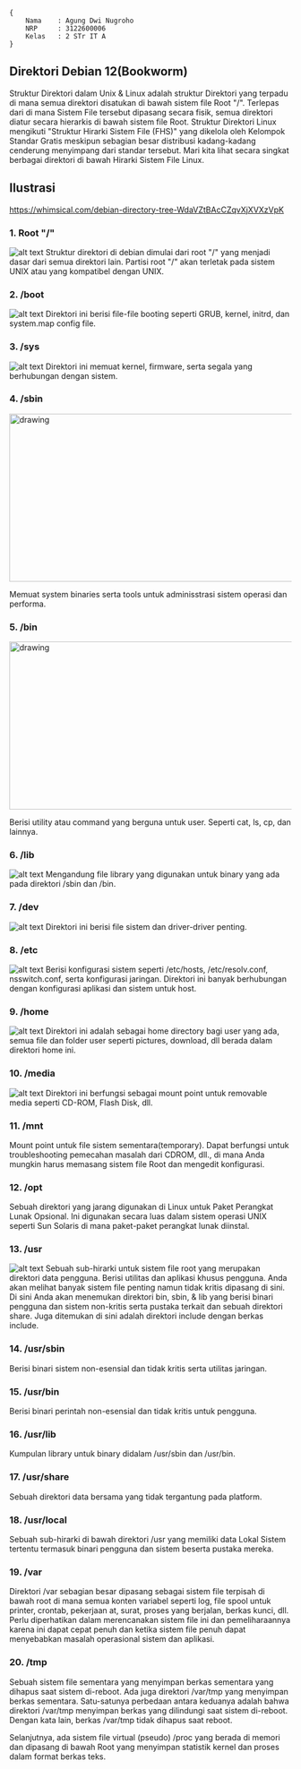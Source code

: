 ```
{
    Nama    : Agung Dwi Nugroho
    NRP     : 3122600006
    Kelas   : 2 STr IT A
}
```

## Direktori Debian 12(Bookworm)

Struktur Direktori dalam Unix & Linux adalah struktur Direktori yang terpadu di mana semua direktori disatukan di bawah sistem file Root "/". Terlepas dari di mana Sistem File tersebut dipasang secara fisik, semua direktori diatur secara hierarkis di bawah sistem file Root.
Struktur Direktori Linux mengikuti "Struktur Hirarki Sistem File (FHS)" yang dikelola oleh Kelompok Standar Gratis meskipun sebagian besar distribusi kadang-kadang cenderung menyimpang dari standar tersebut.
Mari kita lihat secara singkat berbagai direktori di bawah Hirarki Sistem File Linux.

## Ilustrasi

<https://whimsical.com/debian-directory-tree-WdaVZtBAcCZqvXjXVXzVpK>

### 1. Root "/"

![alt text](./assets/image.png)
Struktur direktori di debian dimulai dari root "/" yang menjadi dasar dari semua direktori lain. Partisi root "/" akan terletak pada sistem UNIX atau yang kompatibel dengan UNIX.

### 2. /boot

![alt text](./assets/image-1.png)
Direktori ini berisi file-file booting seperti GRUB, kernel, initrd, dan system.map config file.

### 3. /sys

![alt text](./assets/image-2.png)
Direktori ini memuat kernel, firmware, serta segala yang berhubungan dengan sistem.

### 4. /sbin

<img src="./assets/image-3.png" alt="drawing" width="700" height="300"/>

Memuat system binaries serta tools untuk adminisstrasi sistem operasi dan performa.

### 5. /bin

<img src="./assets/image-4.png" alt="drawing" width="700" height="300"/>

Berisi utility atau command yang berguna untuk user. Seperti cat, ls, cp, dan lainnya.

### 6. /lib

![alt text](./assets/image-5.png)
Mengandung file library yang digunakan untuk binary yang ada pada direktori /sbin dan /bin.

### 7. /dev

![alt text](./assets/image-6.png)
Direktori ini berisi file sistem dan driver-driver penting.

### 8. /etc

![alt text](./assets/image-7.png)
Berisi konfigurasi sistem seperti /etc/hosts, /etc/resolv.conf, nsswitch.conf, serta konfigurasi jaringan. Direktori ini banyak berhubungan dengan konfigurasi aplikasi dan sistem untuk host.

### 9. /home

![alt text](./assets/image-8.png)
Direktori ini adalah sebagai home directory bagi user yang ada, semua file dan folder user seperti pictures, download, dll berada dalam direktori home ini.

### 10. /media

![alt text](./assets/image-9.png)
Direktori ini berfungsi sebagai mount point untuk removable media seperti CD-ROM, Flash Disk, dll.

### 11. /mnt

Mount point untuk file sistem sementara(temporary). Dapat berfungsi untuk troubleshooting pemecahan masalah dari CDROM, dll., di mana Anda mungkin harus memasang sistem file Root dan mengedit konfigurasi.

### 12. /opt

Sebuah direktori yang jarang digunakan di Linux untuk Paket Perangkat Lunak Opsional. Ini digunakan secara luas dalam sistem operasi UNIX seperti Sun Solaris di mana paket-paket perangkat lunak diinstal.

### 13. /usr

![alt text](./assets/image-10.png)
Sebuah sub-hirarki untuk sistem file root yang merupakan direktori data pengguna. Berisi utilitas dan aplikasi khusus pengguna. Anda akan melihat banyak sistem file penting namun tidak kritis dipasang di sini. Di sini Anda akan menemukan direktori bin, sbin, & lib yang berisi binari pengguna dan sistem non-kritis serta pustaka terkait dan sebuah direktori share. Juga ditemukan di sini adalah direktori include dengan berkas include.

### 14. /usr/sbin

Berisi binari sistem non-esensial dan tidak kritis serta utilitas jaringan.

### 15. /usr/bin

Berisi binari perintah non-esensial dan tidak kritis untuk pengguna.

### 16. /usr/lib

Kumpulan library untuk binary didalam /usr/sbin dan /usr/bin.

### 17. /usr/share

Sebuah direktori data bersama yang tidak tergantung pada platform.

### 18. /usr/local

Sebuah sub-hirarki di bawah direktori /usr yang memiliki data Lokal Sistem tertentu termasuk binari pengguna dan sistem beserta pustaka mereka.

### 19. /var

Direktori /var sebagian besar dipasang sebagai sistem file terpisah di bawah root di mana semua konten variabel seperti log, file spool untuk printer, crontab, pekerjaan at, surat, proses yang berjalan, berkas kunci, dll. Perlu diperhatikan dalam merencanakan sistem file ini dan pemeliharaannya karena ini dapat cepat penuh dan ketika sistem file penuh dapat menyebabkan masalah operasional sistem dan aplikasi.

### 20. /tmp

Sebuah sistem file sementara yang menyimpan berkas sementara yang dihapus saat sistem di-reboot. Ada juga direktori /var/tmp yang menyimpan berkas sementara. Satu-satunya perbedaan antara keduanya adalah bahwa direktori /var/tmp menyimpan berkas yang dilindungi saat sistem di-reboot. Dengan kata lain, berkas /var/tmp tidak dihapus saat reboot.

Selanjutnya, ada sistem file virtual (pseudo) /proc yang berada di memori dan dipasang di bawah Root yang menyimpan statistik kernel dan proses dalam format berkas teks.
